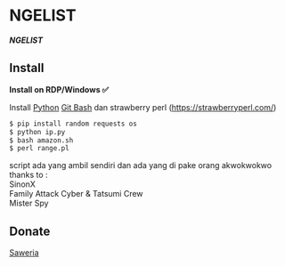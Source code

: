 # NGELIST
***NGELIST***

## Install
**Install on RDP/Windows ✅**

Install [Python](https://www.python.org/downloads/)
  [Git Bash](https://git-scm.com/downloads) dan strawberry perl (https://strawberryperl.com/)
```bash
$ pip install random requests os 
$ python ip.py
$ bash amazon.sh
$ perl range.pl
```

script ada yang ambil sendiri dan ada yang di pake orang akwokwokwo <br>
thanks to : <br>
SinonX<br>
Family Attack Cyber & Tatsumi Crew<br>
Mister Spy<br>

## Donate
[Saweria](https://saweria.co/sonofescobar1337)